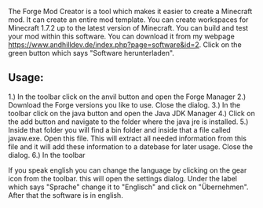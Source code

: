 The Forge Mod Creator is a tool which makes it easier to create a Minecraft mod. It can create an entire mod template. You can create workspaces for Minecraft 1.7.2 up to the latest version of Minecraft. You can build and test your mod within this software. You can download it from my webpage https://www.andhilldev.de/index.php?page=software&id=2. Click on the green button which says "Software herunterladen".

Usage:
------

1.) In the toolbar click on the anvil button and open the Forge Manager
2.) Download the Forge versions you like to use. Close the dialog.
3.) In the toolbar click on the java button and open the Java JDK Manager
4.) Click on the add button and navigate to the folder where the java jre is installed.
5.) Inside that folder you will find a bin folder and inside that a file called javaw.exe. Open this file.
    This will extract all needed information from this file and it will add these information to a datebase for later usage.
    Close the dialog.
6.) In the toolbar 

If you speak english you can change the language by clicking on the gear icon from the toolbar. this will open the settings dialog. Under the label which says "Sprache" change it to "Englisch" and click on "Übernehmen". After that the software is in english.
